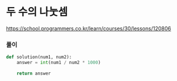# 두 수의 나눗셈
https://school.programmers.co.kr/learn/courses/30/lessons/120806

### 풀이
```py
def solution(num1, num2):
    answer = int(num1 / num2 * 1000)
    
    return answer
```
